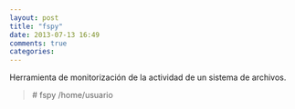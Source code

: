 ```yaml
---
layout: post
title: "fspy"
date: 2013-07-13 16:49
comments: true
categories: 
---
```

Herramienta de monitorización de la actividad de un sistema de archivos.

>\# fspy /home/usuario 

